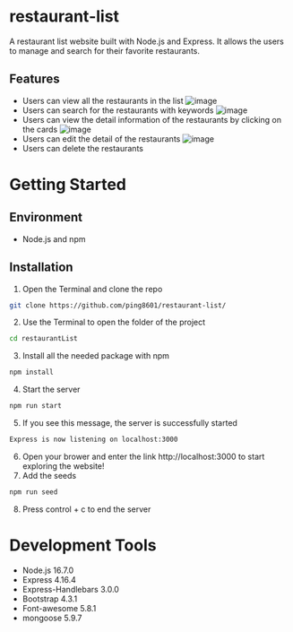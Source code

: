# restaurant-list

A restaurant list website built with Node.js and Express. It allows the users to manage and search for their favorite restaurants.

## Features
* Users can view all the restaurants in the list
![image](https://user-images.githubusercontent.com/107028314/194683967-bff53e5b-b0fd-4291-917b-a817ac9d8a1f.png)
* Users can search for the restaurants with keywords
![image](https://user-images.githubusercontent.com/107028314/194684022-37d42002-eb62-4d8d-9efc-d691e2cbd3e2.png)
* Users can view the detail information of the restaurants by clicking on the cards
![image](https://user-images.githubusercontent.com/107028314/194684289-d9bcb5cd-7575-4544-b329-49582b102975.png)
* Users can edit the detail of the restaurants
![image](https://user-images.githubusercontent.com/107028314/194684246-4dc06d86-f531-42aa-98a9-892e8c4c56e5.png)
* Users can delete the restaurants

# Getting Started

## Environment
* Node.js and npm

## Installation
1. Open the Terminal and clone the repo
```bash
git clone https://github.com/ping8601/restaurant-list/
```
2. Use the Terminal to open the folder of the project
```bash
cd restaurantList
```
3. Install all the needed package with npm
```bash
npm install
```
4. Start the server
```bash
npm run start
```
5. If you see this message, the server is successfully started
```bash
Express is now listening on localhost:3000
```
6. Open your brower and enter the link http://localhost:3000 to start exploring the website!
7. Add the seeds
```bash
npm run seed
```
8. Press control + c to end the server

# Development Tools
* Node.js 16.7.0
* Express 4.16.4
* Express-Handlebars 3.0.0
* Bootstrap 4.3.1
* Font-awesome 5.8.1
* mongoose 5.9.7
